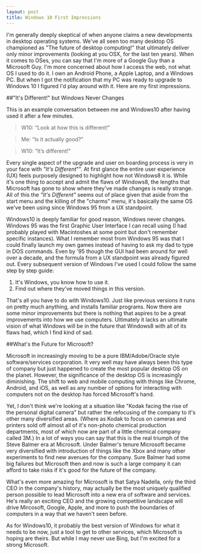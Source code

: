 ```yaml
---
layout: post
title: Windows 10 First Impressions
---
```

I'm generally deeply skeptical of when anyone claims a new developments in desktop operating systems. We've all seen too many desktop OS championed as "The future of desktop computing!" that ultimately deliver only minor improvements (looking at you OSX, for the last ten years). When it comes to OSes, you can say that I'm more of a Google Guy than a Microsoft Guy. I'm more concerned about how I access the web, not what OS I used to do it. I own an Android Phone, a Apple Laptop, and a Windows PC. But when I got the notification that my PC was ready to upgrade to Windows 10 I figured I'd play around with it. Here are my first impressions.

##"It's Different!" but Windows Never Changes

This is an example conversation between me and Windows10 after having used it after a few minutes.

> W10: “Look at how this is different!”

> Me: “Is it actually good?”

> W10: “It’s different!"

Every single aspect of the upgrade and user on boarding process is very in your face with *"It's Different*"". At first glance the entire user experience (UX) feels purposely designed to highlight how not Windows8 it is. While it's one thing to accept and admit the flaws of Windows8, the lengths that Microsoft has gone to show where they've made changes is really strange. All of this the *"It's Different"* seems out of place given that aside from the start menu and the killing of the "charms" menu, it's basically the same OS we've been using since Windows 95 from a UX standpoint.

Windows10 is deeply familiar for good reason, Windows never changes. Windows 95 was the first Graphic User Interface I can recall using (I had probably played with Macintoshes at some point but don't remember specific instances). What I remember most from Windows 95 was that I could finally launch my own games instead of having to ask my dad to type in DOS commands. Even by '95 though the GUI had been around for well over a decade, and the formula from a UX standpoint was already figured out. Every subsequent version of Windows I've used I could follow the same step by step guide:

1. It's Windows, you know how to use it.
2. Find out where they've moved things in this version.

That's all you have to do with Windows10. Just like previous versions it runs on pretty much anything, and installs familiar programs. Now there are some minor improvements but there is nothing that aspires to be a great improvements into how we use computers. Ultimately it lacks an ultimate vision of what Windows will be in the future that Windows8 with all of its flaws had, which I find kind of sad.

##What's the Future for Microsoft?

Microsoft in increasingly moving to be a pure IBM/Adobe/Oracle style software/services corporation. It very well may have always been this type of company but just happened to create the most popular desktop OS on the planet. However, the significance of the desktop OS is increasingly diminishing. The shift to web and mobile computing with things like Chrome, Android, and iOS, as well as any number of options for interacting with computers not on the desktop has forced Microsoft's hand.

Yet, I don't think we're looking at a situation like "Kodak facing the rise of the personal digital camera" but rather the refocusing of the company to it's other many diversified areas. (Where as Kodak to focus on cameras and printers sold off almost all of it's non-photo chemical production departments, most of which now are part of a little chemical company called 3M.) In a lot of ways you can say that this is the real triumph of the Steve Balmer era at Microsoft. Under Balmer's tenure Microsoft became very diversified with introduction of things like the Xbox and many other experiments to find new avenues for the company. Sure Balmer had some big failures but Microsoft then and now is such a large company it can afford to take risks if it's good for the future of the company.

What's even more amazing for Microsoft is that Satya Nadella, only the third CEO in the company's history, may actually be the most uniquely qualified person possible to lead Microsoft into a new era of software and services. He's really an exciting CEO and the growing competitive landscape will drive Mircosoft, Google, Apple, and more to push the boundaries of computers in a way that we haven't seen before.

As for Windows10, it probably the best version of Windows for what it needs to be now, just a tool to get to other services, which Microsoft is hoping are theirs. But while I may never use Bing, but I'm excited for a strong Microsoft.
